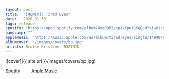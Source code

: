 ```yaml
---
layout: post
title:  "[REMIX]: Tired Eyes"
date:   2020-01-30
tags: release
spotify: "https://open.spotify.com/album/4meO8M2scpXxfputSKQQoH?si=Uic6-VsOSEyheHJ0CE66bw"
bandcamp: ""
applemusic: "https://music.apple.com/us/album/tired-eyes-single/1494849056"
albumcover: "/images/covers/bp.jpg"
artists: Bruise Pristine, B38TN1K
---
```

![cover]({{ site.url }}/images/covers/bp.jpg)

<a href="https://open.spotify.com/album/4meO8M2scpXxfputSKQQoH?si=Uic6-VsOSEyheHJ0CE66bw"> Spotify</a>
&emsp;&emsp;
<a href="https://music.apple.com/us/album/tired-eyes-single/1494849056"> Apple Music</a>
